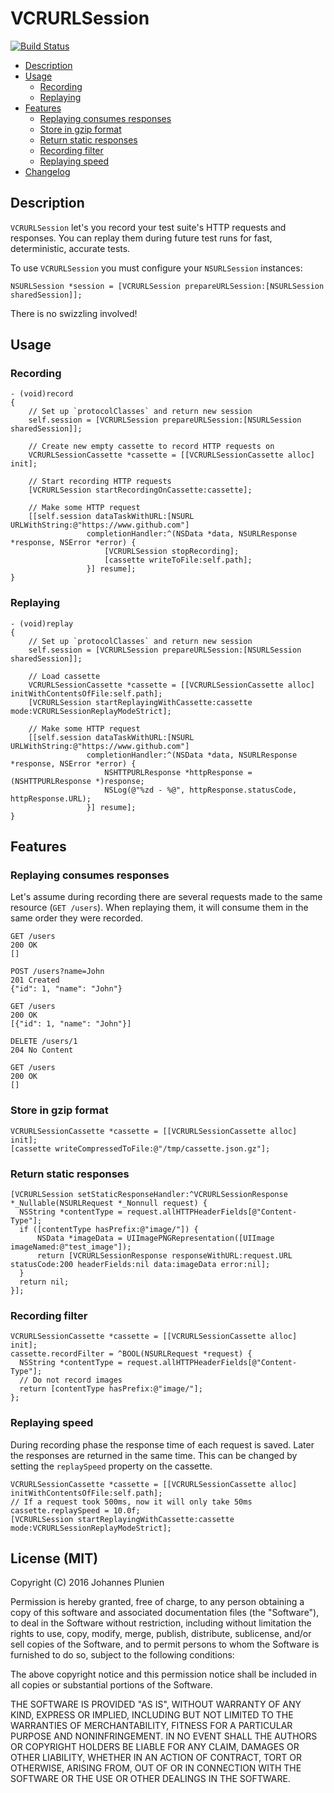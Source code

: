 # VCRURLSession

[![Build Status](https://travis-ci.org/plu/VCRURLSession.svg?branch=master)](https://travis-ci.org/plu/VCRURLSession)

* [Description](#description)
* [Usage](#usage)
	* [Recording](#recording)
	* [Replaying](#replaying)
* [Features](#features)
	* [Replaying consumes responses](#replaying-consumes-responses)
	* [Store in gzip format](#store-in-gzip-format)
	* [Return static responses](#return-static-responses)
	* [Recording filter](#recording-filter)
	* [Replaying speed](#replaying-speed)
* [Changelog](CHANGELOG.md)

## Description

`VCRURLSession` let's you record your test suite's HTTP requests and responses.
You can replay them during future test runs for fast, deterministic, accurate tests.

To use `VCRURLSession` you must configure your `NSURLSession` instances:

```objc
NSURLSession *session = [VCRURLSession prepareURLSession:[NSURLSession sharedSession]];
```

There is no swizzling involved!

## Usage

### Recording

```objc
- (void)record
{
    // Set up `protocolClasses` and return new session
    self.session = [VCRURLSession prepareURLSession:[NSURLSession sharedSession]];

    // Create new empty cassette to record HTTP requests on
    VCRURLSessionCassette *cassette = [[VCRURLSessionCassette alloc] init];

    // Start recording HTTP requests
    [VCRURLSession startRecordingOnCassette:cassette];

    // Make some HTTP request
    [[self.session dataTaskWithURL:[NSURL URLWithString:@"https://www.github.com"]
                 completionHandler:^(NSData *data, NSURLResponse *response, NSError *error) {
                     [VCRURLSession stopRecording];
                     [cassette writeToFile:self.path];
                 }] resume];
}
```

### Replaying

```objc
- (void)replay
{
    // Set up `protocolClasses` and return new session
    self.session = [VCRURLSession prepareURLSession:[NSURLSession sharedSession]];

    // Load cassette
    VCRURLSessionCassette *cassette = [[VCRURLSessionCassette alloc] initWithContentsOfFile:self.path];
    [VCRURLSession startReplayingWithCassette:cassette mode:VCRURLSessionReplayModeStrict];

    // Make some HTTP request
    [[self.session dataTaskWithURL:[NSURL URLWithString:@"https://www.github.com"]
                 completionHandler:^(NSData *data, NSURLResponse *response, NSError *error) {
                     NSHTTPURLResponse *httpResponse = (NSHTTPURLResponse *)response;
                     NSLog(@"%zd - %@", httpResponse.statusCode, httpResponse.URL);
                 }] resume];
}
```

## Features

### Replaying consumes responses

Let's assume during recording there are several requests made to the same resource (`GET /users`).
When replaying them, it will consume them in the same order they were recorded.

```
GET /users
200 OK
[]

POST /users?name=John
201 Created
{"id": 1, "name": "John"}

GET /users
200 OK
[{"id": 1, "name": "John"}]

DELETE /users/1
204 No Content

GET /users
200 OK
[]
```

### Store in gzip format

```objc
VCRURLSessionCassette *cassette = [[VCRURLSessionCassette alloc] init];
[cassette writeCompressedToFile:@"/tmp/cassette.json.gz"];
```

### Return static responses

```objc
[VCRURLSession setStaticResponseHandler:^VCRURLSessionResponse *_Nullable(NSURLRequest *_Nonnull request) {
  NSString *contentType = request.allHTTPHeaderFields[@"Content-Type"];
  if ([contentType hasPrefix:@"image/"]) {
      NSData *imageData = UIImagePNGRepresentation([UIImage imageNamed:@"test_image"]);
      return [VCRURLSessionResponse responseWithURL:request.URL statusCode:200 headerFields:nil data:imageData error:nil];
  }
  return nil;
}];
```

### Recording filter

```objc
VCRURLSessionCassette *cassette = [[VCRURLSessionCassette alloc] init];
cassette.recordFilter = ^BOOL(NSURLRequest *request) {
  NSString *contentType = request.allHTTPHeaderFields[@"Content-Type"];
  // Do not record images
  return [contentType hasPrefix:@"image/"];
};
```

### Replaying speed

During recording phase the response time of each request is saved. Later the responses are returned in the same time. This can be changed by setting the `replaySpeed` property on the cassette.

```objc
VCRURLSessionCassette *cassette = [[VCRURLSessionCassette alloc] initWithContentsOfFile:self.path];
// If a request took 500ms, now it will only take 50ms
cassette.replaySpeed = 10.0f;
[VCRURLSession startReplayingWithCassette:cassette mode:VCRURLSessionReplayModeStrict];
```

## License (MIT)

Copyright (C) 2016 Johannes Plunien

Permission is hereby granted, free of charge, to any person obtaining a copy of this software and associated documentation files (the "Software"), to deal in the Software without restriction, including without limitation the rights to use, copy, modify, merge, publish, distribute, sublicense, and/or sell copies of the Software, and to permit persons to whom the Software is furnished to do so, subject to the following conditions:

The above copyright notice and this permission notice shall be included in all copies or substantial portions of the Software.

THE SOFTWARE IS PROVIDED "AS IS", WITHOUT WARRANTY OF ANY KIND, EXPRESS OR IMPLIED, INCLUDING BUT NOT LIMITED TO THE WARRANTIES OF MERCHANTABILITY, FITNESS FOR A PARTICULAR PURPOSE AND NONINFRINGEMENT. IN NO EVENT SHALL THE AUTHORS OR COPYRIGHT HOLDERS BE LIABLE FOR ANY CLAIM, DAMAGES OR OTHER LIABILITY, WHETHER IN AN ACTION OF CONTRACT, TORT OR OTHERWISE, ARISING FROM, OUT OF OR IN CONNECTION WITH THE SOFTWARE OR THE USE OR OTHER DEALINGS IN THE SOFTWARE.
